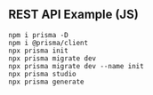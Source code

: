 ## REST API Example (JS)

```
npm i prisma -D
npm i @prisma/client
npx prisma init
npx prisma migrate dev
npx prisma migrate dev --name init
npx prisma studio
npx prisma generate
```
